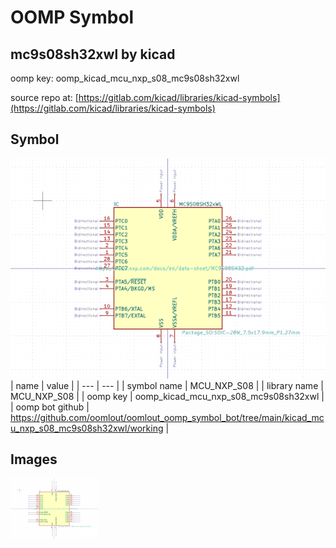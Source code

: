 # OOMP Symbol  
## mc9s08sh32xwl  by kicad  
  
oomp key: oomp_kicad_mcu_nxp_s08_mc9s08sh32xwl  
  
source repo at: [https://gitlab.com/kicad/libraries/kicad-symbols](https://gitlab.com/kicad/libraries/kicad-symbols)  
## Symbol  
  
[![working.png](working_600.png)](working.png)  
| name | value | 
| --- | --- | 
| symbol name | MCU_NXP_S08 | 
| library name | MCU_NXP_S08 | 
| oomp key | oomp_kicad_mcu_nxp_s08_mc9s08sh32xwl | 
| oomp bot github | https://github.com/oomlout/oomlout_oomp_symbol_bot/tree/main/kicad_mcu_nxp_s08_mc9s08sh32xwl/working | 
## Images  
  
[![working.png](working_140.png)](working.png)  
